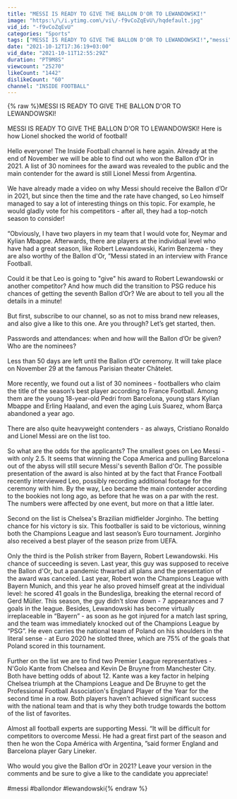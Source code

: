 ```yaml
---
title: "MESSI IS READY TO GIVE THE BALLON D'OR TO LEWANDOWSKI!"
image: "https:\/\/i.ytimg.com\/vi\/-f9vCoZqEvU\/hqdefault.jpg"
vid_id: "-f9vCoZqEvU"
categories: "Sports"
tags: ["MESSI IS READY TO GIVE THE BALLON D'OR TO LEWANDOWSKI!","messi","lionel messi"]
date: "2021-10-12T17:36:19+03:00"
vid_date: "2021-10-11T12:55:29Z"
duration: "PT9M8S"
viewcount: "25270"
likeCount: "1442"
dislikeCount: "60"
channel: "INSIDE FOOTBALL"
---
```

{% raw %}MESSI IS READY TO GIVE THE BALLON D'OR TO LEWANDOWSKI!<br /><br />MESSI IS READY TO GIVE THE BALLON D'OR TO LEWANDOWSKI! Here is how Lionel shocked the world of football!<br /><br />Hello everyone! The Inside Football channel is here again. Already at the end of November we will be able to find out who won the Ballon d’Or in 2021. A list of 30 nominees for the award was revealed to the public and the main contender for the award is still Lionel Messi from Argentina.<br /><br />We have already made a video on why Messi should receive the Ballon d’Or in 2021, but since then the time and the rate have changed, so Leo himself managed to say a lot of interesting things on this topic. For example, he would gladly vote for his competitors - after all, they had a top-notch season to consider!<br /><br />“Obviously, I have two players in my team that I would vote for, Neymar and Kylian Mbappe. Afterwards, there are players at the individual level who have had a great season, like Robert Lewandowski, Karim Benzema - they are also worthy of the Ballon d'Or, ”Messi stated in an interview with France Football.<br /><br />Could it be that Leo is going to &quot;give&quot; his award to Robert Lewandowski or another competitor? And how much did the transition to PSG reduce his chances of getting the seventh Ballon d’Or? We are about to tell you all the details in a minute!<br /><br />But first, subscribe to our channel, so as not to miss brand new releases, and also give a like to this one. Are you through? Let’s get started, then.<br /><br />Passwords and attendances: when and how will the Ballon d’Or be given? Who are the nominees?<br /><br />Less than 50 days are left until the Ballon d’Or ceremony. It will take place on November 29 at the famous Parisian theater Châtelet.<br /> <br />More recently, we found out a list of 30 nominees - footballers who claim the title of the season’s best player according to France Football. Among them are the young 18-year-old Pedri from Barcelona, ​​young stars Kylian Mbappe and Erling Haaland, and even the aging Luis Suarez, whom Barça abandoned a year ago.<br /> <br />There are also quite heavyweight contenders - as always, Cristiano Ronaldo and Lionel Messi are on the list too.<br /> <br />So what are the odds for the applicants? The smallest goes on Leo Messi - with only 2.5. It seems that winning the Copa America and pulling Barcelona out of the abyss will still secure Messi's seventh Ballon d'Or. The possible presentation of the award is also hinted at by the fact that France Football recently interviewed Leo, possibly recording additional footage for the ceremony with him. By the way, Leo became the main contender according to the bookies not long ago, as before that he was on a par with the rest. The numbers were affected by one event, but more on that a little later.<br /> <br />Second on the list is Chelsea's Brazilian midfielder Jorginho. The betting chance for his victory is six. This footballer is said to be victorious, winning both the Champions League and last season’s Euro tournament. Jorginho also received a best player of the season prize from UEFA.<br /> <br />Only the third is the Polish striker from Bayern, Robert Lewandowski. His chance of succeeding is seven. Last year, this guy was supposed to receive the Ballon d'Or, but a pandemic thwarted all plans and the presentation of the award was canceled. Last year, Robert won the Champions League with Bayern Munich, and this year he also proved himself great at the individual level: he scored 41 goals in the Bundesliga, breaking the eternal record of Gerd Müller. This season, the guy didn’t slow down - 7 appearances and 7 goals in the league. Besides, Lewandowski has become virtually irreplaceable in “Bayern” - as soon as he got injured for a match last spring, and the team was immediately knocked out of the Champions League by “PSG”. He even carries the national team of Poland on his shoulders in the literal sense - at Euro 2020 he slotted three, which are 75% of the goals that Poland scored in this tournament.<br /> <br />Further on the list we are to find two Premier League representatives - N'Golo Kante from Chelsea and Kevin De Bruyne from Manchester City. Both have betting odds of about 12. Kante was a key factor in helping Chelsea triumph at the Champions League and De Bruyne to get the Professional Football Association's England Player of the Year for the second time in a row. Both players haven’t achieved significant success with the national team and that is why they both trudge towards the bottom of the list of favorites.<br /> <br />Almost all football experts are supporting Messi. “It will be difficult for competitors to overcome Messi. He had a great first part of the season and then he won the Copa América with Argentina, ”said former England and Barcelona player Gary Lineker.<br /><br />Who would you give the Ballon d’Or in 2021? Leave your version in the comments and be sure to give a like to the candidate you appreciate!<br /><br />#messi #ballondor #lewandowski{% endraw %}
